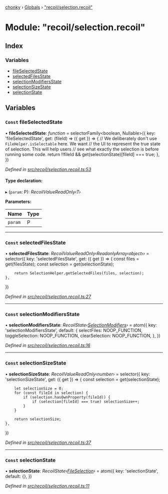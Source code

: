 [chonky](../README.md) › [Globals](../globals.md) › ["recoil/selection.recoil"](_recoil_selection_recoil_.md)

# Module: "recoil/selection.recoil"

## Index

### Variables

* [fileSelectedState](_recoil_selection_recoil_.md#const-fileselectedstate)
* [selectedFilesState](_recoil_selection_recoil_.md#const-selectedfilesstate)
* [selectionModifiersState](_recoil_selection_recoil_.md#const-selectionmodifiersstate)
* [selectionSizeState](_recoil_selection_recoil_.md#const-selectionsizestate)
* [selectionState](_recoil_selection_recoil_.md#const-selectionstate)

## Variables

### `Const` fileSelectedState

• **fileSelectedState**: *function* = selectorFamily<boolean, Nullable<string>>({
    key: 'fileSelectedState',
    get: (fileId) => ({ get }) => {
        // We deliberately don't use `FileHelper.isSelectable` here. We want
        // the UI to represent the true state of selection. This will help users
        // see what exactly the selection is before running some code.
        return !!fileId && get(selectionState)[fileId] === true;
    },
})

*Defined in [src/recoil/selection.recoil.ts:53](https://github.com/TimboKZ/Chonky/blob/01ce777/src/recoil/selection.recoil.ts#L53)*

#### Type declaration:

▸ (`param`: P): *RecoilValueReadOnly‹T›*

**Parameters:**

Name | Type |
------ | ------ |
`param` | P |

___

### `Const` selectedFilesState

• **selectedFilesState**: *RecoilValueReadOnly‹ReadonlyArray‹object››* = selector({
    key: 'selectedFilesState',
    get: ({ get }) => {
        const files = get(filesState);
        const selection = get(selectionState);

        return SelectionHelper.getSelectedFiles(files, selection);
    },
})

*Defined in [src/recoil/selection.recoil.ts:27](https://github.com/TimboKZ/Chonky/blob/01ce777/src/recoil/selection.recoil.ts#L27)*

___

### `Const` selectionModifiersState

• **selectionModifiersState**: *RecoilState‹[SelectionModifiers](../interfaces/_types_selection_types_.selectionmodifiers.md)›* = atom<SelectionModifiers>({
    key: 'selectionModifiersState',
    default: {
        selectFiles: NOOP_FUNCTION,
        toggleSelection: NOOP_FUNCTION,
        clearSelection: NOOP_FUNCTION,
    },
})

*Defined in [src/recoil/selection.recoil.ts:16](https://github.com/TimboKZ/Chonky/blob/01ce777/src/recoil/selection.recoil.ts#L16)*

___

### `Const` selectionSizeState

• **selectionSizeState**: *RecoilValueReadOnly‹number›* = selector({
    key: 'selectionSizeState',
    get: ({ get }) => {
        const selection = get(selectionState);

        let selectionSize = 0;
        for (const fileId in selection) {
            if (selection.hasOwnProperty(fileId)) {
                if (selection[fileId] === true) selectionSize++;
            }
        }

        return selectionSize;
    },
})

*Defined in [src/recoil/selection.recoil.ts:37](https://github.com/TimboKZ/Chonky/blob/01ce777/src/recoil/selection.recoil.ts#L37)*

___

### `Const` selectionState

• **selectionState**: *RecoilState‹[FileSelection](../interfaces/_types_selection_types_.fileselection.md)›* = atom<FileSelection>({
    key: 'selectionState',
    default: {},
})

*Defined in [src/recoil/selection.recoil.ts:11](https://github.com/TimboKZ/Chonky/blob/01ce777/src/recoil/selection.recoil.ts#L11)*
